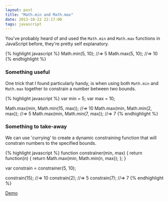```yaml
---
layout: post
title: "Math.min and Math.max"
date: 2013-10-22 22:17:00
tags: javascript
---
```


You've probably heard of and used the `Math.min` and `Math.max` functions in JavaScript before, they're pretty self explanatory.

{% highlight javascript %}
Math.min(5, 10); //=> 5
Math.max(5, 10); //=> 10
{% endhighlight %}

### Something useful

One trick that I found particularly handy, is when using both `Math.min` and `Math.max` together to constrain a number between two bounds.

{% highlight javascript %}
var min = 5;
var max = 10;

Math.max(min, Math.min(15, max)); //=> 10
Math.max(min, Math.min(2, max)); //=> 5
Math.max(min, Math.min(7, max)); //=> 7
{% endhighlight %}

### Something to take-away

We can use 'currying' to create a dynamic constraining function that will constrain numbers to the specified bounds.

{% highlight javascript %}
function constrainer(min, max) {
  return function(n) {
    return Math.max(min, Math.min(n, max));
  };
}

var constrain = constrainer(5, 10);

constrain(15); //=> 10
constrain(2); //=> 5
constrain(7); //=> 7
{% endhighlight %}

<a class="button" href="http://jsbin.com/IGaZuwA/1/edit">Demo</a>
